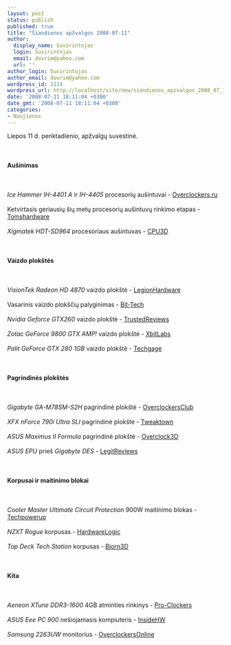 ```yaml
---
layout: post
status: publish
published: true
title: "Šiandienos apžvalgos 2008-07-11"
author:
  display_name: Suvirintojas
  login: Suvirintojas
  email: dovrim@yahoo.com
  url: ''
author_login: Suvirintojas
author_email: dovrim@yahoo.com
wordpress_id: 2114
wordpress_url: http://localhost/site/new/siandienos_apzvalgos_2008_07_11/
date: '2008-07-11 18:11:04 +0300'
date_gmt: '2008-07-11 18:11:04 +0300'
categories:
- Naujienos
---
```

<p>Liepos 11 d. penktadienio, apžvalgų suvestinė.<br />
<br><br />
<br><b>Aušinimas</b><br />
<br><br />
<br><i>Ice Hammer IH-4401 A</i> ir <i>IH-4405</i> procesorių aušintuvai - <a class="ns" href="http://www.overclockers.ru/lab/29730.shtml">Overclockers.ru</a><br />
<br>Ketvirtasis geriausių šių metų procesorių aušintuvų rinkimo etapas - <a class="ns" href="http://www.tomshardware.com/reviews/cpu-cooler-charts,1967.html">Tomshardware</a><br />
<br><i>Xigmatek HDT-SD964</i> procesoriaus aušintuvas - <a class="ns" href="http://www.cpu3d.com/content/view/5383/52/">CPU3D</a><br />
<br><br />
<br><b>Vaizdo plokštės</b><br />
<br><br />
<br><i>VisionTek Radeon HD 4870</i> vaizdo plokštė - <a class="ns" href="http://www.legionhardware.com/document.php?id=759">LegionHardware</a><br />
<br>Vasarinis vaizdo plokščių palyginimas - <a class="ns" href="http://www.bit-tech.net/hardware/2008/07/11/summer-2008-graphics-performance-roundup/1">Bit-Tech</a><br />
<br><i>Nvidia Geforce GTX260</i> vaizdo plokštė - <a class="ns" href="http://www.trustedreviews.com/graphics/review/2008/07/11/nVidia-GeForce-GTX-260/p1">TrustedReviews</a><br />
<br><i>Zotac GeForce 9800 GTX AMP!</i> vaizdo plokštė - <a class="ns" href="http://www.xbitlabs.com/articles/video/display/zotac-gf9800gtx-amp.html">XbitLabs</a><br />
<br><i>Palit GeForce GTX 280 1GB</i> vaizdo plokštė - <a class="ns" href="http://techgage.com/article/palit_geforce_gtx_280_1gb/">Techgage</a><br />
<br><br />
<br><b>Pagrindinės plokštės</b><br />
<br><br />
<br><i>Gigabyte GA-M78SM-S2H</i> pagrindinė plokštė - <a class="ns" href="http://www.overclockersclub.com/reviews/gam78sms2h/">OverclockersClub</a><br />
<br><i>XFX nForce 790i Ultra SLI</i> pagrindinė plokštė - <a class="ns" href="http://www.tweaktown.com/reviews/1501/xfx_nforce_790i_ultra_sli_motherboard/index.html">Tweaktown</a><br />
<br><i>ASUS Maximus II Formula</i> pagrindinė plokštė - <a class="ns" href="http://overclock3d.net/reviews.php?/cpu_mainboard/asus_maximus_ii_formula_p45_motherboard/1">Overclock3D</a><br />
<br><i>ASUS EPU</i> prieš <i>Gigabyte DES</i> - <a class="ns" href="http://www.legitreviews.com/article/736/1/">LegitReviews</a><br />
<br><br />
<br><b>Korpusai ir maitinimo blokai</b><br />
<br><br />
<br><i>Cooler Master Ultimate Circuit Protection</i> 900W maitinimo blokas - <a class="ns" href="http://www.techpowerup.com/reviews/CoolerMaster/UCP_900W/">Techpowerup</a><br />
<br><i>NZXT Rogue</i> korpusas - <a class="ns" href="http://hardwarelogic.com/news/135/ARTICLE/3770/2008-07-11.html">HardwareLogic</a><br />
<br><i>Top Deck Tech Station</i> korpusas - <a class="ns" href="http://www.bjorn3d.com/read.php?cID=1304">Bjorn3D</a><br />
<br><br />
<br><b>Kita</b><br />
<br><br />
<br><i>Aeneon XTune DDR3-1600</i> 4GB atminties rinkinys - <a class="ns" href="http://www.pro-clockers.com/reviews/?id=61">Pro-Clockers</a><br />
<br><i>ASUS Eee PC 900</i> nešiojamasis kompiuteris - <a class="ns" href="http://www.insidehw.com/Reviews/Notebooks/ASUS-Eee-PC-900.html">InsideHW</a><br />
<br><i>Samsung 2263UW</i> monitorius - <a class="ns" href="http://www.overclockersonline.net/?page=articles&num=1841">OverclockersOnline</a><br />
<br><br />
<br><br />
<br></p>
